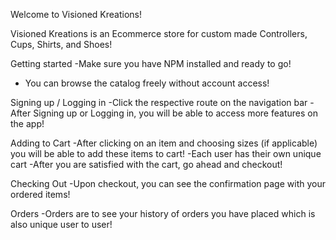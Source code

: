 Welcome to Visioned Kreations!

Visioned Kreations is an Ecommerce store for custom made Controllers, Cups, Shirts, and Shoes!

Getting started
-Make sure you have NPM installed and ready to go!
- You can browse the catalog freely without account access!

Signing up / Logging in
-Click the respective route on the navigation bar
-After Signing up or Logging in, you will be able to access more features on the app!

Adding to Cart
-After clicking on an item and choosing sizes (if applicable) you will be able to add these items to cart!
-Each user has their own unique cart
-After you are satisfied with the cart, go ahead and checkout!

Checking Out
-Upon checkout, you can see the confirmation page with your ordered items!

Orders
-Orders are to see your history of orders you have placed which is also unique user to user!
